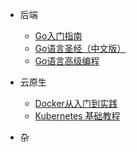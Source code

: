 * 后端
  * [Go入门指南](https://github.com/unknwon/the-way-to-go_ZH_CN/blob/master/eBook/directory.md)
  * [Go语言圣经（中文版）](gopl-zh/index.md)
  * [Go语言高级编程](advanced-go/index.md)

* 云原生
  * [Docker从入门到实践](docker_practice-master/README.md)
  * [Kubernetes 基础教程](cloud-native-library/content/kubernetes-handbook-master/README.md)

* 杂
